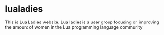 lualadies
=========

This is Lua Ladies website. Lua ladies is a user group focusing on improving the amount of women in the Lua programming language community
